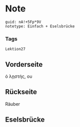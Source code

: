 # Note
```
guid: nA!+5Fp*9V
notetype: Einfach + Eselsbrücke
```

### Tags
```
Lektion27
```

## Vorderseite
ὁ λῃστής, ου

## Rückseite
Räuber

## Eselsbrücke

